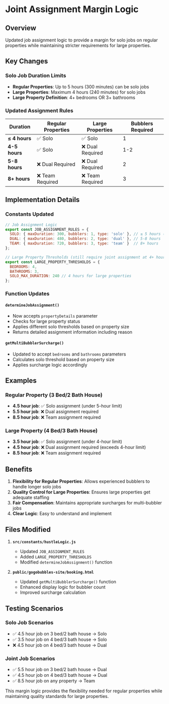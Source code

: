 # Joint Assignment Margin Logic

## Overview
Updated job assignment logic to provide a margin for solo jobs on regular properties while maintaining stricter requirements for large properties.

## Key Changes

### Solo Job Duration Limits
- **Regular Properties**: Up to 5 hours (300 minutes) can be solo jobs
- **Large Properties**: Maximum 4 hours (240 minutes) for solo jobs
- **Large Property Definition**: 4+ bedrooms OR 3+ bathrooms

### Updated Assignment Rules

| Duration | Regular Properties | Large Properties | Bubblers Required |
|----------|-------------------|------------------|-------------------|
| **≤ 4 hours** | ✅ Solo | ✅ Solo | 1 |
| **4-5 hours** | ✅ Solo | ❌ Dual Required | 1-2 |
| **5-8 hours** | ❌ Dual Required | ❌ Dual Required | 2 |
| **8+ hours** | ❌ Team Required | ❌ Team Required | 3 |

## Implementation Details

### Constants Updated
```javascript
// Job Assignment Logic
export const JOB_ASSIGNMENT_RULES = {
  SOLO: { maxDuration: 300, bubblers: 1, type: 'solo' }, // ≤ 5 hours (increased from 4)
  DUAL: { maxDuration: 480, bubblers: 2, type: 'dual' }, // 5-8 hours
  TEAM: { maxDuration: 720, bubblers: 3, type: 'team' }  // 8+ hours
};

// Large Property Thresholds (still require joint assignment at 4+ hours)
export const LARGE_PROPERTY_THRESHOLDS = {
  BEDROOMS: 4,
  BATHROOMS: 3,
  SOLO_MAX_DURATION: 240 // 4 hours for large properties
};
```

### Function Updates

#### `determineJobAssignment()`
- Now accepts `propertyDetails` parameter
- Checks for large property status
- Applies different solo thresholds based on property size
- Returns detailed assignment information including reason

#### `getMultiBubblerSurcharge()`
- Updated to accept `bedrooms` and `bathrooms` parameters
- Calculates solo threshold based on property size
- Applies surcharge logic accordingly

## Examples

### Regular Property (3 Bed/2 Bath House)
- **4.5 hour job**: ✅ Solo assignment (under 5-hour limit)
- **5.5 hour job**: ❌ Dual assignment required
- **8.5 hour job**: ❌ Team assignment required

### Large Property (4 Bed/3 Bath House)
- **3.5 hour job**: ✅ Solo assignment (under 4-hour limit)
- **4.5 hour job**: ❌ Dual assignment required (exceeds 4-hour limit)
- **8.5 hour job**: ❌ Team assignment required

## Benefits

1. **Flexibility for Regular Properties**: Allows experienced bubblers to handle longer solo jobs
2. **Quality Control for Large Properties**: Ensures large properties get adequate staffing
3. **Fair Compensation**: Maintains appropriate surcharges for multi-bubbler jobs
4. **Clear Logic**: Easy to understand and implement

## Files Modified

1. **`src/constants/hustleLogic.js`**
   - Updated `JOB_ASSIGNMENT_RULES`
   - Added `LARGE_PROPERTY_THRESHOLDS`
   - Modified `determineJobAssignment()` function

2. **`public/gogobubbles-site/booking.html`**
   - Updated `getMultiBubblerSurcharge()` function
   - Enhanced display logic for bubbler count
   - Improved surcharge calculation

## Testing Scenarios

### Solo Job Scenarios
- ✅ 4.5 hour job on 3 bed/2 bath house → Solo
- ✅ 3.5 hour job on 4 bed/3 bath house → Solo
- ❌ 4.5 hour job on 4 bed/3 bath house → Dual

### Joint Job Scenarios
- ✅ 5.5 hour job on 3 bed/2 bath house → Dual
- ✅ 4.5 hour job on 4 bed/3 bath house → Dual
- ✅ 8.5 hour job on any property → Team

This margin logic provides the flexibility needed for regular properties while maintaining quality standards for large properties. 